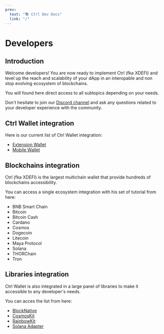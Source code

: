 ```yaml
---
prev:
  text: "📚 Ctrl Dev Docs"
  link: "/"
---
```


# Developers

## Introduction

Welcome developers! You are now ready to implement Ctrl (fka XDEFI) and level up the reach and scalability of your dApp in an interopable and non stop evolving ecosystem of blockchains.

You will found here direct access to all subtopics depending on your needs.

Don't hesitate to join our [Discord channel](https://discord.gg/ctrlwallet) and ask any questions related to your developer experience with the community.

## Ctrl Wallet integration

Here is our current list of Ctrl Wallet integration:

- [Extension Wallet](./extension-wallet)
- [Mobile Wallet](./mobile-wallet)

## Blockchains integration

Ctrl (fka XDEFI) is the largest multichain wallet that provide hundreds of blockchains accessibility.

You can access a single ecosystem integration with his set of tutorial from here:

- BNB Smart Chain
- Bitcoin
- Bitcoin Cash
- Cardano
- Cosmos
- Dogecoin
- Litecoin
- Maya Protocol
- Solana
- THORChain
- Tron

## Libraries integration

Ctrl Wallet is also integrated in a large panel of libraries to make it accessible to any developer's needs.

You can acces the list from here:

- [BlockNative](./blocknative-xdefi-integration)
- [CosmosKit](./cosmoskit-xdefi-integration)
- [RainbowKit](./rainbowkit-xdefi-integration)
- [Solana Adapter](./solana-adapter-xdefi-integration)
